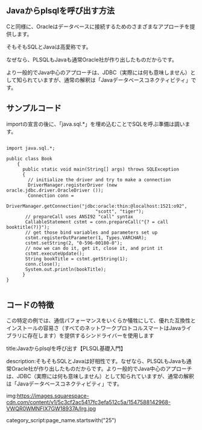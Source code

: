 

## Javaからplsqlを呼び出す方法

Cと同様に、Oracleはデータベースに接続するためのさまざまなアプローチを提供します。

そもそもSQLとJavaは高愛称です。

なぜなら、PLSQLもJavaも通常Oracle社が作り出したものだからです。


より一般的でJava中心のアプローチは、JDBC（実際には何も意味しません）として知られていますが、通常の解釈は「Javaデータベースコネクティビティ」です。

## サンプルコード

importの宣言の後に、「java.sql.*」を埋め込むことでSQLを呼ぶ準備は調います。




<pre><code>
import java.sql.*;

public class Book
    {
      public static void main(String[] args) throws SQLException
      {
        // initialize the driver and try to make a connection
        DriverManager.registerDriver (new oracle.jdbc.driver.OracleDriver ());
        Connection conn =
           DriverManager.getConnection("jdbc:oracle:thin:@localhost:1521:o92",
                                 "scott", "tiger");
       // prepareCall uses ANSI92 "call" syntax
       CallableStatement cstmt = conn.prepareCall("{? = call booktitle(?)}");
       // get those bind variables and parameters set up
       cstmt.registerOutParameter(1, Types.VARCHAR);
       cstmt.setString(2, "0-596-00180-0");
       // now we can do it, get it, close it, and print it
       cstmt.executeUpdate();
       String bookTitle = cstmt.getString(1);
       conn.close();
       System.out.println(bookTitle);
      }
}

</code></pre>



## コードの特徴


この特定の例では、通信パフォーマンスをいくらか犠牲にして、優れた互換性とインストールの容易さ（すべてのネットワークプロトコルスマートはJavaライブラリに存在します）を提供するシンドライバーを使用します


title:Javaからplsqlを呼び出す【PLSQL基礎入門】


description:そもそもSQLとJavaは好相性です。なぜなら、PLSQLもJavaも通常Oracle社が作り出したものだからです。より一般的でJava中心のアプローチは、JDBC（実際には何も意味しません）として知られていますが、通常の解釈は「Javaデータベースコネクティビティ」です。


img:https://images.squarespace-cdn.com/content/v1/5c3cf2ac5417fc3efa512c5a/1547588142968-VWQR0WMNFIX7GW18937A/lrg.jpg



category_script:page_name.startswith("25")



